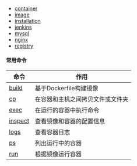 - [container](/docker/container.md)
- [image](/docker/image.md)
- [installation](/docker/installation.md)
- [jenkins](/docker/jenkins.md)
- [mysql](/docker/mysql.md)
- [nginx](/docker/nginx.md)
- [registry](/docker/registry.md)

#### 常用命令

| 命令 | 作用 |
| - | - |
| [build](/docker/build.md) | 基于Dockerfile构建镜像 |
| [cp](/docker/cp.md) | 在容器和主机之间拷贝文件或文件夹 |
| [exec](/docker/exec.md) | 在运行的容器中执行命令 |
| [inspect](/docker/inspect.md) | 查看镜像和容器的配置信息 |
| [logs](/docker/logs.md) | 查看容器日志 |
| [ps](/docker/ps.md) | 列出运行中的容器 |
| [run](/docker/run.md) | 根据镜像运行容器 |